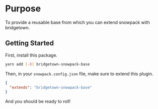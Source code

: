 # Purpose

To provide a reusable base from which you can extend snowpack with
bridgetown.

## Getting Started

First, install this package.

```bash
yarn add [-D] bridgetown-snowpack-base
```

Then, in your `snowpack.config.json` file, make sure to extend this plugin.

```json
{
  "extends": "bridgetown-snowpack-base"
}
```

And you should be ready to roll!
